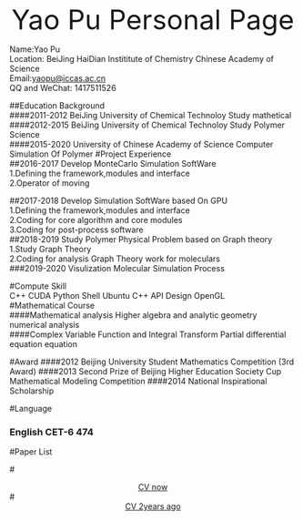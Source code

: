 <font size =8><center>Yao Pu Personal Page</center></font>  
<!-- Use retext Generate -->
Name:Yao Pu  
Location: BeiJing HaiDian  Instititute of Chemistry Chinese Academy of Science    
Email:<yaopu@iccas.ac.cn>  
QQ and WeChat: 1417511526  

##Education Background  
####2011-2012 BeiJing University of Chemical Technoloy          Study mathetical
####2012-2015 BeiJing University of Chemical Technoloy          Study Polymer Science    
####2015-2020 University of Chinese Academy of Science          Computer Simulation Of Polymer
#Project Experience  
##2016-2017 Develop MonteCarlo Simulation SoftWare    
1.Defining the framework,modules and interface  
2.Operator of moving  

##2017-2018 Develop Simulation SoftWare based On GPU  
1.Defining the framework,modules and interface  
  2.Coding for core algorithm and core modules  
  3.Coding for post-process software  
##2018-2019 Study Polymer Physical Problem based on Graph theory  
1.Study Graph Theory  
2.Coding for analysis Graph Theory work for  moleculars  
###2019-2020  Visulization Molecular Simulation Process  

#Compute Skill  
C++ CUDA  Python Shell Ubuntu  C++ API Design OpenGL   
#Mathematical Course  
####Mathematical analysis Higher algebra and analytic geometry numerical analysis   
####Complex Variable Function and Integral Transform Partial differential equation equation  
  
#Award
####2012 Beijing University Student Mathematics Competition (3rd Award)
####2013 Second Prize of Beijing Higher Education Society Cup Mathematical Modeling Competition
####2014 National Inspirational Scholarship

#Language
### English CET-6 474  

#Paper List  

#<center>[CV now](CV.pdf)</center>
#<center>[CV 2years ago](个人简历V4.pdf)</center>

